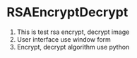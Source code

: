 # RSAEncryptDecrypt
1. This is test rsa encrypt, decrypt image
2. User interface use window form
3. Encrypt, decrypt algorithm use python

